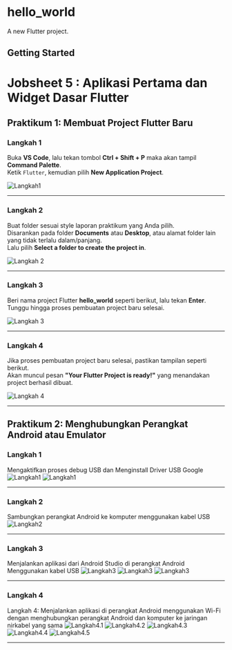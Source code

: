 # hello_world

A new Flutter project.

## Getting Started

# Jobsheet 5 : Aplikasi Pertama dan Widget Dasar Flutter

## Praktikum 1: Membuat Project Flutter Baru

### Langkah 1
Buka **VS Code**, lalu tekan tombol **Ctrl + Shift + P** maka akan tampil **Command Palette**.  
Ketik `Flutter`, kemudian pilih **New Application Project**.  

![Langkah1](images/01.png)

---
### Langkah 2
Buat folder sesuai style laporan praktikum yang Anda pilih.  
Disarankan pada folder **Documents** atau **Desktop**, atau alamat folder lain yang tidak terlalu dalam/panjang.  
Lalu pilih **Select a folder to create the project in**.  

![Langkah 2](images/02.png)

---

### Langkah 3
Beri nama project Flutter **hello_world** seperti berikut, lalu tekan **Enter**.  
Tunggu hingga proses pembuatan project baru selesai.  

![Langkah 3](images/03.png)

---
### Langkah 4
Jika proses pembuatan project baru selesai, pastikan tampilan seperti berikut.  
Akan muncul pesan **"Your Flutter Project is ready!"** yang menandakan project berhasil dibuat.  

![Langkah 4](images/04.png)

---
## Praktikum 2: Menghubungkan Perangkat Android atau Emulator

### Langkah 1
Mengaktifkan proses debug USB dan Menginstall Driver USB Google
![Langkah1](images/05.png)
![Langkah1](images/06.jpg)

---

### Langkah 2
Sambungkan perangkat Android ke komputer menggunakan kabel USB
![Langkah2](images/08.jpg)

---

### Langkah 3
Menjalankan aplikasi dari Android Studio di perangkat Android Menggunakan kabel USB
![Langkah3](images/09.png)
![Langkah3](images/07.jpg)
![Langkah3](images/10.jpg)

---

### Langkah 4
Langkah 4: Menjalankan aplikasi di perangkat Android menggunakan Wi-Fi dengan menghubungkan perangkat Android dan komputer ke jaringan nirkabel yang sama
![Langkah4.1](images/12.jpg)
![Langkah4.2](images/11.png)
![Langkah4.3](images/13.jpg)
![Langkah4.4](images/14.png)
![Langkah4.5](images/15.jpg)

---
